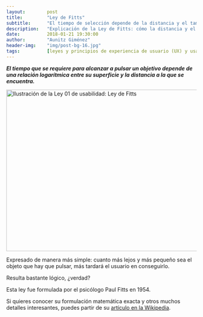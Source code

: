 ```yaml
---
layout:        post
title:         "Ley de Fitts"
subtitle:      "El tiempo de selección depende de la distancia y el tamaño del objetivo"
description:   "Explicación de la Ley de Fitts: cómo la distancia y el tamaño de los objetivos afectan la rapidez de selección del usuario."
date:          2018-01-21 19:30:00
author:        "Aunitz Giménez"
header-img:    "img/post-bg-16.jpg"
tags:          [leyes y principios de experiencia de usuario (UX) y usabilidad]
---
```


<p><em><strong>El tiempo que se requiere para alcanzar a pulsar un objetivo depende de una relación logarítmica entre su superficie y la distancia a la que se encuentra.</strong></em></p>

<p><img src="{{ site.baseurl }}/img/ley-01-ley-de-fitts.png" loading="lazy" alt="Ilustración de la Ley 01 de usabilidad: Ley de Fitts" width="722" height="428"></p>

<p>Expresado de manera más simple: cuanto más lejos y más pequeño sea el objeto que hay que pulsar, más tardará el usuario en conseguirlo.</p>

<p>Resulta bastante lógico, ¿verdad?</p>

<p>Esta ley fue formulada por el psicólogo Paul Fitts en 1954.</p>

<p>Si quieres conocer su formulación matemática exacta y otros muchos detalles interesantes, puedes partir de su <a href="https://es.wikipedia.org/wiki/Ley_de_Fitts" target="_blank" rel="noopener noreferrer">artículo en la Wikipedia</a>.</p>
